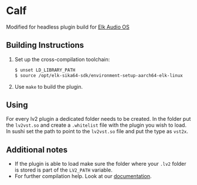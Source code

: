 # Calf

Modified for headless plugin build for [Elk Audio OS](https://elk.audio)

## Building Instructions

1. Set up the cross-compilation toolchain:  

   ```bash
   $ unset LD_LIBRARY_PATH
   $ source /opt/elk-sika64-sdk/environment-setup-aarch64-elk-linux
   ```

2. Use `make` to build the plugin.

## Using

For every lv2 plugin a dedicated folder needs to be created. In the folder put the `lv2vst.so` and create a `.whitelist` file with the plugin you wish to load. In sushi set the path to point to the `lv2vst.so` file and put the type as `vst2x`.

## Additional notes

* If the plugin is able to load make sure the folder where your `.lv2` folder is stored is part of the `LV2_PATH` variable.
* For further compilation help. Look at our [documentation](https://github.com/elk-audio/elk-docs/blob/master/documents/building_plugins_for_elk.md).